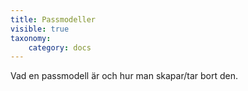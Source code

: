 ```yaml
---
title: Passmodeller
visible: true
taxonomy:
    category: docs
---
```


Vad en passmodell är och hur man skapar/tar bort den.